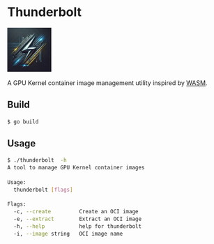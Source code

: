 # Thunderbolt

<img src="logo/thunderbolt.jpeg" alt="thunderbolt" width="20%" height="auto">

A GPU Kernel container image management utility inspired by
[WASM](https://github.com/solo-io/wasm/blob/master/spec/README.md).

## Build

```bash
$ go build
```

## Usage

```bash
$ ./thunderbolt  -h
A tool to manage GPU Kernel container images

Usage:
  thunderbolt [flags]

Flags:
  -c, --create         Create an OCI image
  -e, --extract        Extract an OCI image
  -h, --help           help for thunderbolt
  -i, --image string   OCI image name
```